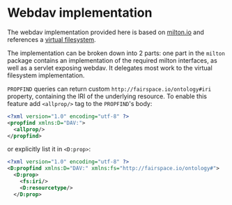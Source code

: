 # Webdav implementation

The webdav implementation provided here is based on [milton.io](https://milton.io) and references a [virtual filesystem](../vfs/README.md).

The implementation can be broken down into 2 parts: one part in the `milton` package contains an implementation of the 
required milton interfaces, as well as a servlet exposing webdav. It delegates most work to the virtual filesystem implementation.

`PROPFIND` queries can return custom `http://fairspace.io/ontology#iri` property, containing the IRI of the underlying resource.
To enable this feature add `<allprop/>` tag to the `PROPFIND`'s body:
```xml
<?xml version="1.0" encoding="utf-8" ?>
<propfind xmlns:D="DAV:">
  <allprop/>
</propfind>
```
or explicitly list it in `<D:prop>`:
```xml
<?xml version="1.0" encoding="utf-8" ?>
<D:propfind xmlns:D="DAV:" xmlns:fs="http://fairspace.io/ontology#">
  <D:prop>
    <fs:iri/>
    <D:resourcetype/>
  </D:prop>
```